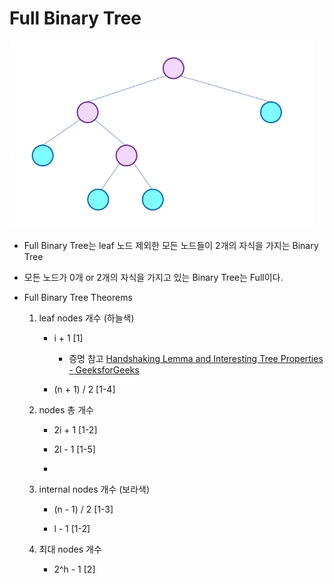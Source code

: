 # Full Binary Tree

  <img src="Full%20Binary%20Tree_assets/2022-08-13-22-37-48-image.png" title="" alt="" width="487"> 

* Full Binary Tree는 leaf 노드 제외한 모든 노드들이 2개의 자식을 가지는 Binary Tree

* 모든 노드가 0개 or 2개의 자식을 가지고 있는 Binary Tree는 Full이다.
  
  

* Full Binary Tree Theorems
  
  1. leaf nodes 개수 (하늘색)
     
     * i + 1   [1]
       
       * 증명 참고 [Handshaking Lemma and Interesting Tree Properties - GeeksforGeeks](https://www.geeksforgeeks.org/handshaking-lemma-and-interesting-tree-properties/)
     
     * (n + 1) / 2    [1-4]
  
  2. nodes 총 개수  
     
     * 2i + 1   [1-2] 
     
     * 2l - 1    [1-5]
     
     * 
  
  3. internal nodes 개수 (보라색)
     
     * (n - 1) / 2     [1-3]
     
     * l - 1    [1-2]
  
  4. 최대 nodes 개수
     
     * 2^h - 1     [2]






























